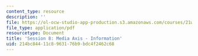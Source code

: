 ```yaml
---
content_type: resource
description: ''
file: https://ol-ocw-studio-app-production.s3.amazonaws.com/courses/21w-763j-transmedia-storytelling-modern-science-fiction-spring-2014/214bc84411c8963176b9bdc4f2462c68_MIT21W_763JS14_Session_8.pdf
file_type: application/pdf
resourcetype: Document
title: 'Session 8: Media Axis - Information'
uid: 214bc844-11c8-9631-76b9-bdc4f2462c68
---
```


